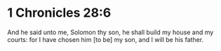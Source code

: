 # 1 Chronicles 28:6

And he said unto me, Solomon thy son, he shall build my house and my courts: for I have chosen him [to be] my son, and I will be his father.